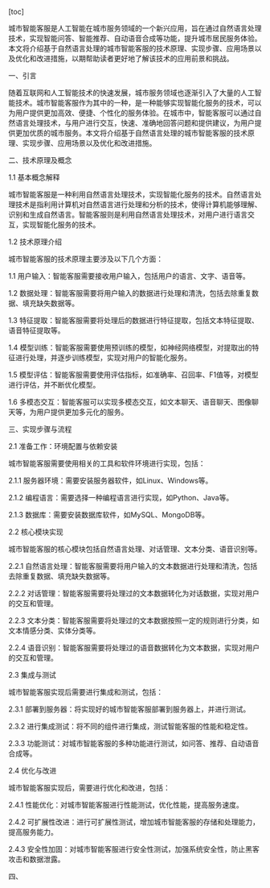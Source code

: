 
[toc]                    
                
                
城市智能客服是人工智能在城市服务领域的一个新兴应用，旨在通过自然语言处理技术，实现智能问答、智能推荐、自动语音合成等功能，提升城市居民服务体验。本文将介绍基于自然语言处理的城市智能客服的技术原理、实现步骤、应用场景以及优化和改进措施，以期帮助读者更好地了解该技术的应用前景和挑战。

一、引言

随着互联网和人工智能技术的快速发展，城市服务领域也逐渐引入了大量的人工智能技术。城市智能客服作为其中的一种，是一种能够实现智能化服务的技术，可以为用户提供更加高效、便捷、个性化的服务体验。在城市中，智能客服可以通过自然语言处理技术，与用户进行交互，快速、准确地回答问题和提供建议，为用户提供更加优质的城市服务。本文将介绍基于自然语言处理的城市智能客服的技术原理、实现步骤、应用场景以及优化和改进措施。

二、技术原理及概念

1.1 基本概念解释

城市智能客服是一种利用自然语言处理技术，实现智能化服务的技术。自然语言处理技术是指利用计算机对自然语言进行处理和分析的技术，使得计算机能够理解、识别和生成自然语言。智能客服则是利用自然语言处理技术，对用户进行语言交互，实现智能化服务的技术。

1.2 技术原理介绍

城市智能客服的技术原理主要涉及以下几个方面：

1.1 用户输入：智能客服需要接收用户输入，包括用户的语言、文字、语音等。

1.2 数据处理：智能客服需要将用户输入的数据进行处理和清洗，包括去除重复数据、填充缺失数据等。

1.3 特征提取：智能客服需要将处理后的数据进行特征提取，包括文本特征提取、语音特征提取等。

1.4 模型训练：智能客服需要使用预训练的模型，如神经网络模型，对提取出的特征进行处理，并逐步训练模型，实现对用户的智能化服务。

1.5 模型评估：智能客服需要使用评估指标，如准确率、召回率、F1值等，对模型进行评估，并不断优化模型。

1.6 多模态交互：智能客服可以实现多模态交互，如文本聊天、语音聊天、图像聊天等，为用户提供更加多元化的服务。

三、实现步骤与流程

2.1 准备工作：环境配置与依赖安装

城市智能客服需要使用相关的工具和软件环境进行实现，包括：

2.1.1 服务器环境：需要安装服务器软件，如Linux、Windows等。

2.1.2 编程语言：需要选择一种编程语言进行实现，如Python、Java等。

2.1.3 数据库：需要安装数据库软件，如MySQL、MongoDB等。

2.2 核心模块实现

城市智能客服的核心模块包括自然语言处理、对话管理、文本分类、语音识别等。

2.2.1 自然语言处理：智能客服需要将用户输入的文本数据进行处理和清洗，包括去除重复数据、填充缺失数据等。

2.2.2 对话管理：智能客服需要将处理过的文本数据转化为对话数据，实现对用户的交互和管理。

2.2.3 文本分类：智能客服需要将处理过的文本数据按照一定的规则进行分类，如文本情感分类、实体分类等。

2.2.4 语音识别：智能客服需要将处理过的语音数据转化为文本数据，实现对用户的交互和管理。

2.3 集成与测试

城市智能客服实现后需要进行集成和测试，包括：

2.3.1 部署到服务器：将实现好的城市智能客服部署到服务器上，并进行测试。

2.3.2 进行集成测试：将不同的组件进行集成，测试智能客服的性能和稳定性。

2.3.3 功能测试：对城市智能客服的多种功能进行测试，如问答、推荐、自动语音合成等。

2.4 优化与改进

城市智能客服实现后，需要进行优化和改进，包括：

2.4.1 性能优化：对城市智能客服进行性能测试，优化性能，提高服务速度。

2.4.2 可扩展性改进：进行可扩展性测试，增加城市智能客服的存储和处理能力，提高服务能力。

2.4.3 安全性加固：对城市智能客服进行安全性测试，加强系统安全性，防止黑客攻击和数据泄露。

四、

